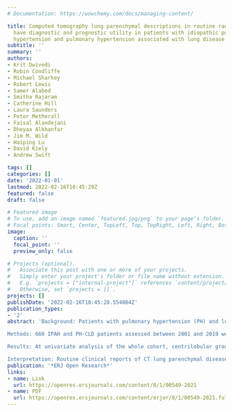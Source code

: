 ```yaml
---
# Documentation: https://wowchemy.com/docs/managing-content/

title: Computed tomography lung parenchymal descriptions in routine radiological reporting
  have diagnostic and prognostic utility in patients with idiopathic pulmonary arterial
  hypertension and pulmonary hypertension associated with lung disease
subtitle: ''
summary: ''
authors:
- Krit Dwivedi
- Robin Condliffe
- Michael Sharkey
- Robert Lewis
- Samer Alabed
- Smitha Rajaram
- Catherine Hill
- Laura Saunders
- Peter Metherall
- Faisal Alandejani
- Dheyaa Alkhanfar
- Jim M. Wild
- Haiping Lu
- David Kiely
- Andrew Swift

tags: []
categories: []
date: '2022-01-01'
lastmod: 2022-02-16T10:45:29Z
featured: false
draft: false

# Featured image
# To use, add an image named `featured.jpg/png` to your page's folder.
# Focal points: Smart, Center, TopLeft, Top, TopRight, Left, Right, BottomLeft, Bottom, BottomRight.
image:
  caption: ''
  focal_point: ''
  preview_only: false

# Projects (optional).
#   Associate this post with one or more of your projects.
#   Simply enter your project's folder or file name without extension.
#   E.g. `projects = ["internal-project"]` references `content/project/deep-learning/index.md`.
#   Otherwise, set `projects = []`.
projects: []
publishDate: '2022-02-16T10:45:28.554084Z'
publication_types:
- '2'
abstract: 'Background: Patients with pulmonary hypertension (PH) and lung disease may pose a diagnostic dilemma between idiopathic pulmonary arterial hypertension (IPAH) and PH associated with lung disease (PH-CLD). The prognostic impact of common computed tomography (CT) parenchymal features is unknown.

Methods: 660 IPAH and PH-CLD patients assessed between 2001 and 2019 were included. Reports for all CT scans 1 year prior to diagnosis were analysed for common lung parenchymal patterns. Cox regression and Kaplan–Meier analysis were performed.

Results: At univariate analysis of the whole cohort, centrilobular ground-glass (CGG) changes (hazard ratio, HR 0.29) and ground-glass opacification (HR 0.53) predicted improved survival, while honeycombing (HR 2.79), emphysema (HR 2.09) and fibrosis (HR 2.38) predicted worse survival (all p<0.001). Fibrosis was an independent predictor after adjusting for baseline demographics, PH severity and diffusing capacity of the lung for carbon monoxide (HR 1.37, p<0.05). Patients with a clinical diagnosis of IPAH who had an absence of reported parenchymal lung disease (IPAH-noLD) demonstrated superior survival to patients diagnosed with either IPAH who had coexistent CT lung disease or PH-CLD (2-year survival of 85%, 60% and 46%, respectively, p<0.05). CGG changes were present in 23.3% of IPAH-noLD and 5.8% of PH-CLD patients. There was no significant difference in survival between IPAH-noLD patients with or without CGG changes. PH-CLD patients with fibrosis had worse survival than those with emphysema.

Interpretation: Routine clinical reports of CT lung parenchymal disease identify groups of patients with IPAH and PH-CLD with significantly different prognoses. Isolated CGG changes are not uncommon in IPAH but are not associated with worse survival.'
publication: '*ERJ Open Research*'
links:
- name: Link
  url: https://openres.ersjournals.com/content/8/1/00549-2021
- name: PDF
  url: https://openres.ersjournals.com/content/erjor/8/1/00549-2021.full.pdf
---
```


